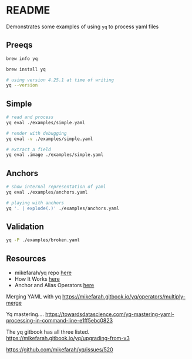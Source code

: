 # README

Demonstrates some examples of using `yq` to process yaml files

## Preeqs

```sh
brew info yq

brew install yq

# using version 4.25.1 at time of writing
yq --version 
```

## Simple

```sh
# read and process
yq eval ./examples/simple.yaml 

# render with debugging 
yq eval -v ./examples/simple.yaml   

# extract a field
yq eval .image ./examples/simple.yaml 
```

## Anchors

```sh
# show internal representation of yaml
yq eval ./examples/anchors.yaml

# playing with anchors
yq '. | explode(.)' ./examples/anchors.yaml  
```

## Validation

```sh
yq -P ./examples/broken.yaml                
```

## Resources

* mikefarah/yq repo [here](https://github.com/mikefarah/yq)
* How It Works [here](https://mikefarah.gitbook.io/yq/how-it-works)
* Anchor and Alias Operators [here](https://mikefarah.gitbook.io/yq/operators/anchor-and-alias-operators)


Merging YAML with yq
https://mikefarah.gitbook.io/yq/operators/multiply-merge




Yq mastering.... 
https://towardsdatascience.com/yq-mastering-yaml-processing-in-command-line-e1ff5ebc0823

The yq gitbook has all three listed. 
https://mikefarah.gitbook.io/yq/upgrading-from-v3

https://github.com/mikefarah/yq/issues/520

